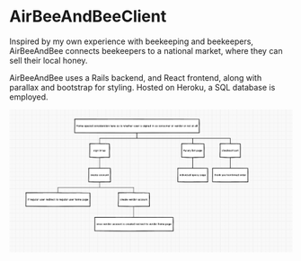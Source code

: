 # AirBeeAndBeeClient


Inspired by my own experience with beekeeping and beekeepers, AirBeeAndBee connects
beekeepers to a national market, where they can sell their local honey.

AirBeeAndBee uses a Rails backend, and React frontend, along with parallax and
bootstrap for styling. Hosted on Heroku, a SQL database is  employed.

![alt text](https://github.com/brian-hopman/AirBeeAndBeeClient/blob/master/airBeeAndBeeFlow.png)
